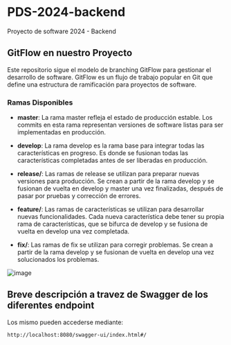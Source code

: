 # PDS-2024-backend
Proyecto de software 2024 - Backend

## GitFlow en nuestro Proyecto

Este repositorio sigue el modelo de branching GitFlow para gestionar el desarrollo de software. GitFlow es un flujo de trabajo popular en Git que define una estructura de ramificación para proyectos de software.

### Ramas Disponibles

- **master**: La rama master refleja el estado de producción estable. Los commits en esta rama representan versiones de software listas para ser implementadas en producción.

- **develop**: La rama develop es la rama base para integrar todas las características en progreso. Es donde se fusionan todas las características completadas antes de ser liberadas en producción.

- **release/**: Las ramas de release se utilizan para preparar nuevas versiones para producción. Se crean a partir de la rama develop y se fusionan de vuelta en develop y master una vez finalizadas, después de pasar por pruebas y corrección de errores.

- **feature/**: Las ramas de características se utilizan para desarrollar nuevas funcionalidades. Cada nueva característica debe tener su propia rama de características, que se bifurca de develop y se fusiona de vuelta en develop una vez completada.

- **fix/**: Las ramas de fix se utilizan para corregir problemas. Se crean a partir de la rama develop y se fusionan de vuelta en develop una vez solucionados los problemas.

![image](https://github.com/TV3ntu/PDS-2024-frontend/assets/75498776/b7c98055-ef38-4276-860a-bd74b1728bd9)

## Breve descripción a travez de Swagger de los diferentes endpoint
Los mismo pueden accederse mediante:
```
http://localhost:8080/swagger-ui/index.html#/
```
